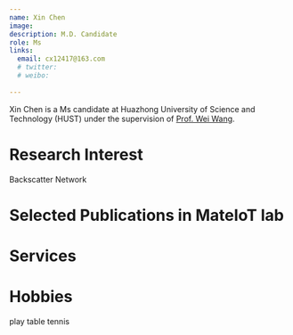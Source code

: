 ```yaml
---
name: Xin Chen
image: 
description: M.D. Candidate
role: Ms
links:
  email: cx12417@163.com
  # twitter: 
  # weibo:
  
---
```


Xin Chen is a Ms candidate at Huazhong University of Science and Technology (HUST) under the supervision of [Prof. Wei Wang](https://eic.hust.edu.cn/professor/wangwei/index.html). 


Research Interest
======
Backscatter Network 


Selected Publications in MateIoT lab
======

      
Services
======


Hobbies
======
play table tennis